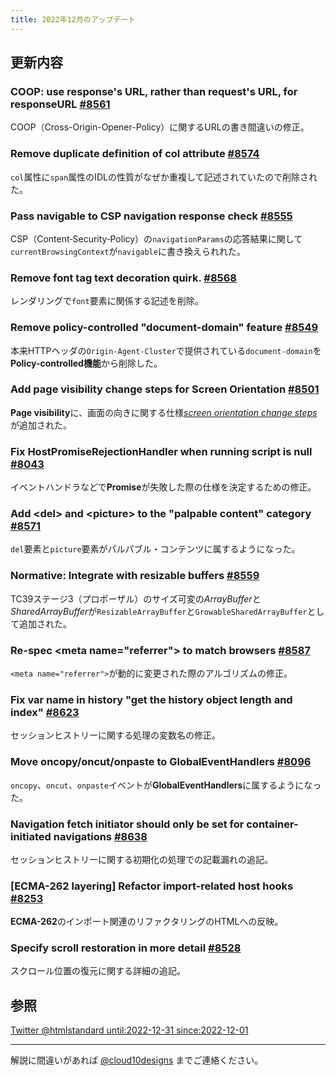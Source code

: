 ```yaml
---
title: 2022年12月のアップデート
---
```


## 更新内容

### COOP: use response's URL, rather than request's URL, for responseURL [#8561](https://github.com/whatwg/html/pull/8561)

COOP（Cross-Origin-Opener-Policy）に関するURLの書き間違いの修正。

### Remove duplicate definition of col attribute [#8574](https://github.com/whatwg/html/pull/8574)

`col`属性に`span`属性のIDLの性質がなぜか重複して記述されていたので削除された。

### Pass navigable to CSP navigation response check [#8555](https://github.com/whatwg/html/pull/8555)

CSP（Content‑Security‑Policy）の`navigationParams`の応答結果に関して`currentBrowsingContext`が`navigable`に書き換えられれた。

### Remove font tag text decoration quirk. [#8568](https://github.com/whatwg/html/pull/8568)

レンダリングで`font`要素に関係する記述を削除。

### Remove policy-controlled "document-domain" feature [#8549](https://github.com/whatwg/html/pull/8549)

本来HTTPヘッダの`Origin-Agent-Cluster`で提供されている`document-domain`を**Policy-controlled機能**から削除した。

### Add page visibility change steps for Screen Orientation [#8501](https://github.com/whatwg/html/pull/8501)

**Page visibility**に、画面の向きに関する仕様[_screen orientation change steps_](https://w3c.github.io/screen-orientation/#dfn-screen-orientation-change-steps)が追加された。

### Fix HostPromiseRejectionHandler when running script is null [#8043](https://github.com/whatwg/html/pull/8043)

イベントハンドラなどで**Promise**が失敗した際の仕様を決定するための修正。

### Add &lt;del&gt; and &lt;picture&gt; to the "palpable content" category [#8571](https://github.com/whatwg/html/pull/8571)

`del`要素と`picture`要素がパルパブル・コンテンツに属するようになった。

### Normative: Integrate with resizable buffers [#8559](https://github.com/whatwg/html/pull/8559)

TC39ステージ3（プロポーザル）のサイズ可変の*ArrayBuffer*と*SharedArrayBuffer*が`ResizableArrayBuffer`と`GrowableSharedArrayBuffer`として追加された。

### Re-spec &lt;meta name="referrer"&gt; to match browsers [#8587](https://github.com/whatwg/html/pull/8587)

`<meta name="referrer">`が動的に変更された際のアルゴリズムの修正。

### Fix var name in history "get the history object length and index" [#8623](https://github.com/whatwg/html/pull/8623)

セッションヒストリーに関する処理の変数名の修正。

### Move oncopy/oncut/onpaste to GlobalEventHandlers [#8096](https://github.com/whatwg/html/pull/8096)

`oncopy`、`oncut`、`onpaste`イベントが**GlobalEventHandlers**に属するようになった。

### Navigation fetch initiator should only be set for container-initiated navigations [#8638](https://github.com/whatwg/html/pull/8638)

セッションヒストリーに関する初期化の処理での記載漏れの追記。

### [ECMA-262 layering] Refactor import-related host hooks [#8253](https://github.com/whatwg/html/pull/8253)

**ECMA-262**のインポート関連のリファクタリングのHTMLへの反映。

### Specify scroll restoration in more detail [#8528](https://github.com/whatwg/html/pull/8528)

スクロール位置の復元に関する詳細の追記。

## 参照

[Twitter @htmlstandard until:2022-12-31 since:2022-12-01](<https://twitter.com/search?q=(from%3Ahtmlstandard)%20until%3A2022-12-31%20since%3A2022-12-01&f=live>)

---

解説に間違いがあれば [@cloud10designs](https://twitter.com/cloud10designs) までご連絡ください。
